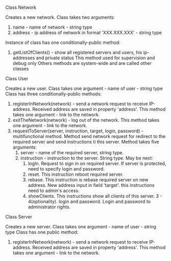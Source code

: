 Class Network

Creates a new network. Class takes two arguments:
1. name - name of network - string type
2. address - ip address of network in format 'XXX.XXX.XXX' - string type

Instance of class has one conditionally-public method:
1. getListOfClients() - show all registered servers and users, his ip-addresses and private status
This method used for supervision and debug only
Others methods are system-wide and are called other classes


Class User

Creates a new user. Class takes one argument - name of user - string type
Class has three conditionally-public methods:
1. registerInNetwork(network) - send a network request to receive IP-address. Received address are saved in property 'address'.
This method takes one argument - link to the network.
2. exitTheNetwork(network) - log out of the network. This method takes one argument - link to the network.
3. requestToServer(server, instruction, target, login, password) - multifunctional method. Method send network request for 
redirect to the required server and send instructions ti this server. Method takes five arguments:
    1. server - name of the required server, string type.
    2. instruction - instruction to the server. String type. May be next:
        1. logIn. Request to sign in on required server. If server is protected, need to specify login and password.
        2. reset. This instruction reboot required server.
        3. rebase. This instruction is rebase required server on new address. New address input in field 'target'.
        this instructions need to admin's access.
        4. showClients. This instructions show all clients of this server.
    3 - 4(optionality). login and password. Login and password to administrator rights.
    
    
Class Server

Creates a new server. Class takes one argument - name of user - string type
Class has one public method:
1. registerInNetwork(network) - send a network request to receive IP-address. Received address are saved in property 'address'.
This method takes one argument - link to the network.
